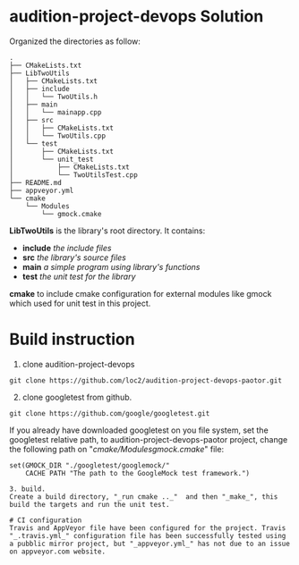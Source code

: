 # audition-project-devops Solution

Organized the directories as follow:

```script
.
├── CMakeLists.txt
├── LibTwoUtils
│   ├── CMakeLists.txt
│   ├── include
│   │   └── TwoUtils.h
│   ├── main
│   │   └── mainapp.cpp
│   ├── src 
│   │   ├── CMakeLists.txt
│   │   └── TwoUtils.cpp
│   └── test
│       ├── CMakeLists.txt
│       └── unit_test
│           ├── CMakeLists.txt
│           └── TwoUtilsTest.cpp
├── README.md
├── appveyor.yml
└── cmake
    └── Modules
        └── gmock.cmake
```        
        
**LibTwoUtils** is the library's root directory. It contains: 
* **include** _the include files_
* **src** _the library's source files_
* **main** _a simple program using library's functions_
* **test** _the unit test for the library_

**cmake** to include cmake configuration for external modules like gmock which used for unit test in this project. 


# Build instruction 
1. clone audition-project-devops
```script
git clone https://github.com/loc2/audition-project-devops-paotor.git
```
2. clone googletest from github.
```script
git clone https://github.com/google/googletest.git
```
If you already have downloaded googletest on you file system, set the googletest relative path, to audition-project-devops-paotor project, change the following path on "_cmake/Modulesgmock.cmake_" file:
```script
set(GMOCK_DIR "./googletest/googlemock/"
    CACHE PATH "The path to the GoogleMock test framework.")

3. build. 
Create a build directory, "_run cmake .._"  and then "_make_", this build the targets and run the unit test.

# CI configuration 
Travis and AppVeyor file have been configured for the project. Travis "_.travis.yml_" configuration file has been successfully tested using a pubblic mirror project, but "_appveyor.yml_" has not due to an issue on appveyor.com website.  

